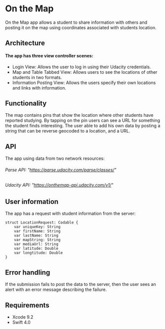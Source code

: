 # On the Map
On the Map app allows a student to share information with others and posting it on the map using coordinates associated with students location. 





## Architecture
#### The app has three view controller scenes:
- Login View: Allows the user to log in using their Udacity credentials.
- Map and Table Tabbed View: Allows users to see the locations of other students in two formats.  
- Information Posting View: Allows the users specify their own locations and links with information.

## Functionality
The map contains pins that show the location where other students have reported studying. By tapping on the pin users can see a URL for something the student finds interesting. The user able to add his own data by posting a string that can be reverse geocoded to a location, and a URL.

## API
The app using data from two network resources:
###### Parse API: "https://parse.udacity.com/parse/classes/"
###### Udacity API: "https://onthemap-api.udacity.com/v1/"

## User information
The app has a request with student information from the server:
```
struct LocationRequest: Codable {
    var uniqueKey: String
    var firstName: String
    var lastName: String
    var mapString: String
    var mediaUrl: String
    var latitude: Double
    var longtitude: Double
}
```
## Error handling
If the submission fails to post the data to the server, then the user sees an alert with an error message describing the failure.

## Requirements

- Xcode 9.2
- Swift 4.0
